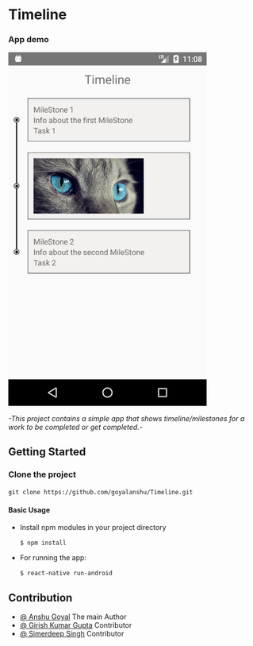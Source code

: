 # Timeline

### App demo

<img src = './demo.png' width = "400" />

*-This project contains a simple app that shows timeline/milestones for a work to be completed or get completed.-*

## Getting Started

### Clone the project
`git clone https://github.com/goyalanshu/Timeline.git`

#### Basic Usage

* Install npm modules in your project directory

      $ npm install
  
* For running the app: 

      $ react-native run-android
      
## Contribution

* <a href="https://github.com/GOYALANSHU">@ Anshu Goyal</a> The main Author
* <a href="">@ Girish Kumar Gupta</a> Contributor
* <a href="https://github.com/simerdeep">@ Simerdeep Singh</a> Contributor
